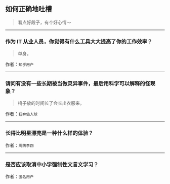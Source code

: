 ## 如何正确地吐槽

> 看点好段子，有个好心情～


 
---

### 作为 IT 从业人员，你觉得有什么工具大大提高了你的工作效率？

> 单身。


作者：`知乎用户`

---

### 请问有没有一些长期被当做灵异事件，最后用科学可以解释的怪现象？

> 椅子放的时间长了会长出衣服来。


作者：`狂奔仙人球`

---

### 长得比明星漂亮是一种什么样的体验？

> 


作者：`周防李四`

---

### 是否应该取消中小学强制性文言文学习？

> 


作者：`匿名用户`